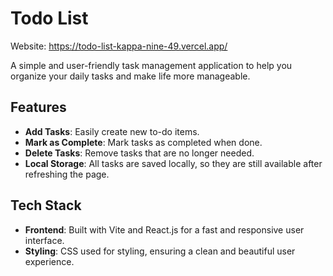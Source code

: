 # Todo List

Website: https://todo-list-kappa-nine-49.vercel.app/

A simple and user-friendly task management application to help you organize your daily tasks and make life more manageable.

## Features

- **Add Tasks**: Easily create new to-do items.
- **Mark as Complete**: Mark tasks as completed when done.
- **Delete Tasks**: Remove tasks that are no longer needed.
- **Local Storage**: All tasks are saved locally, so they are still available after refreshing the page.

## Tech Stack

- **Frontend**: Built with Vite and React.js for a fast and responsive user interface.
- **Styling**: CSS used for styling, ensuring a clean and beautiful user experience.
